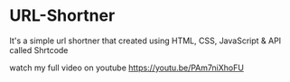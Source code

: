 # URL-Shortner
It's a simple url shortner that created using HTML, CSS, JavaScript &amp; API called Shrtcode

watch my full video on youtube 
https://youtu.be/PAm7niXhoFU

